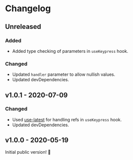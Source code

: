 # Changelog

## Unreleased

### Added

- Added type checking of parameters in `useKeypress` hook.

### Changed

- Updated `handler` parameter to allow nullish values.
- Updated devDependencies.

## v1.0.1 - 2020-07-09

### Changed

- Used [use-latest](https://www.npmjs.com/package/use-latest) for handling refs in `useKeypress` hook.
- Updated devDependencies.

## v1.0.0 - 2020-05-19

Initial public version! :tada:
